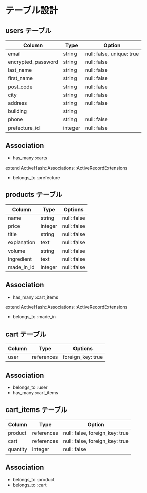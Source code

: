 # テーブル設計


## users テーブル

| Column             | Type    | Option                    |
| ------------------ | ------- | ------------------------- |
| email              | string  | null: false, unique: true |
| encrypted_password | string  | null: false               |
| last_name          | string  | null: false               |
| first_name         | string  | null: false               |
| post_code          | string  | null: false               |
| city               | string  | null: false               |
| address            | string  | null: false               |
| building           | string  |                           |
| phone              | string  | null: false               |
| prefecture_id      | integer | null: false               |

## Association

- has_many :carts

extend ActiveHash::Associations::ActiveRecordExtensions

- belongs_to :prefecture



## products テーブル

| Column           | Type       | Options                        |
| ---------------- | ---------- | ------------------------------ |
| name             | string     | null: false                    |
| price            | integer    | null: false                    |
| title            | string     | null: false                    |
| explanation      | text       | null: false                    |
| volume           | string     | null: false                    |
| ingredient       | text       | null: false                    |
| made_in_id       | integer    | null: false                    |

## Association

- has_many    :cart_items

extend ActiveHash::Associations::ActiveRecordExtensions

- belongs_to :made_in



## cart テーブル

| Column  | Type       | Options                        |
| ------- | ---------- | ------------------------------ |
| user    | references | foreign_key: true              |

## Association

- belongs_to :user
- has_many   :cart_items



##  cart_items テーブル

| Column             | Type       | Option                         |
| ------------------ | ---------- | ------------------------------ |
| product            | references | null: false, foreign_key: true |
| cart               | references | null: false, foreign_key: true |
| quantity           | integer    | null: false                    |

## Association

- belongs_to  :product
- belongs_to  :cart
